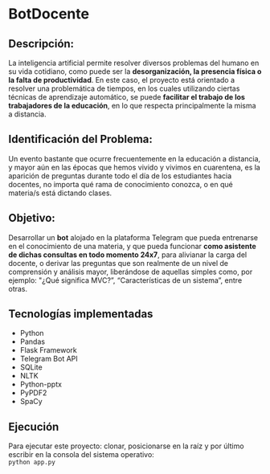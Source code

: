 # BotDocente

## Descripción:
La inteligencia artificial permite resolver diversos problemas del humano en su vida cotidiano, como puede ser la **desorganización, la presencia física o la falta de productividad**. En este caso, el proyecto está orientado a resolver una problemática de tiempos, en los cuales utilizando ciertas técnicas de aprendizaje automático, se puede **facilitar el trabajo de los trabajadores de la educación**, en lo que respecta principalmente la misma a distancia. 

## Identificación del Problema:
Un evento bastante que ocurre frecuentemente en la educación a distancia, y mayor aún en las épocas que hemos vivido y vivimos en cuarentena, es la aparición de preguntas durante todo el día de los estudiantes hacia docentes, no importa qué rama de conocimiento conozca, o en qué materia/s está dictando clases. 

## Objetivo:
Desarrollar un **bot** alojado en la plataforma Telegram que pueda entrenarse en el conocimiento de una materia, y que pueda funcionar **como asistente de dichas consultas en todo momento 24x7**, para alivianar la carga del docente, o derivar las preguntas que son realmente de un nivel de comprensión y análisis mayor, liberándose de aquellas simples como, por ejemplo: "¿Qué significa MVC?”, “Características de un sistema”, entre otras. 

## Tecnologías implementadas
* Python
* Pandas
* Flask Framework
* Telegram Bot API
* SQLite
* NLTK
* Python-pptx
* PyPDF2
* SpaCy

## Ejecución
Para ejecutar este proyecto: clonar, posicionarse en la raíz y por último escribir en la consola del sistema operativo: \
```python app.py```
